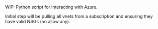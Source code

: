 WIP: Python script for interacting with Azure.

Initial step will be pulling all vnets from a subscription and ensuring they have valid NSGs (no allow any).
